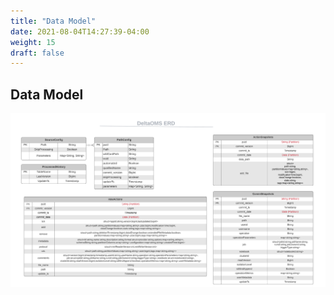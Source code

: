 ```yaml
---
title: "Data Model"
date: 2021-08-04T14:27:39-04:00
weight: 15
draft: false
---
```


## Data Model

![Delta OMS ERD](/images/DeltaOMS_ERD.png)

